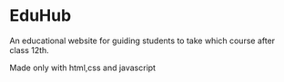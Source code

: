 # EduHub
An educational website for guiding students to take which course after class 12th.


Made only with html,css and javascript
